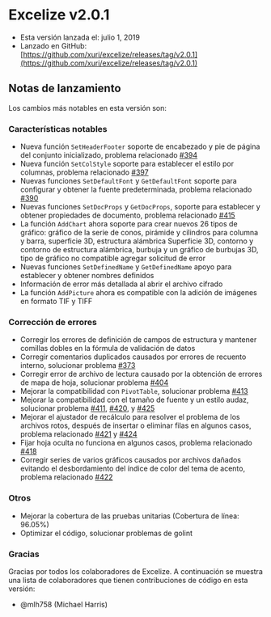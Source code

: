 # Excelize v2.0.1

* Esta versión lanzada el: julio 1, 2019
* Lanzado en GitHub: [https://github.com/xuri/excelize/releases/tag/v2.0.1](https://github.com/xuri/excelize/releases/tag/v2.0.1)

## Notas de lanzamiento

Los cambios más notables en esta versión son:

### Características notables

* Nueva función `SetHeaderFooter` soporte de encabezado y pie de página del conjunto inicializado, problema relacionado [#394](https://github.com/xuri/excelize/issues/394)
* Nueva función `SetColStyle` soporte para establecer el estilo por columnas, problema relacionado [#397](https://github.com/xuri/excelize/issues/397)
* Nuevas funciones `SetDefaultFont` y `GetDefaultFont` soporte para configurar y obtener la fuente predeterminada, problema relacionado [#390](https://github.com/xuri/excelize/issues/390)
* Nuevas funciones `SetDocProps` y `GetDocProps`, soporte para establecer y obtener propiedades de documento, problema relacionado [#415](https://github.com/xuri/excelize/issues/415)
* La función `AddChart` ahora soporte para crear nuevos 26 tipos de gráfico: gráfico de la serie de conos, pirámide y cilindros para columna y barra, superficie 3D, estructura alámbrica Superficie 3D, contorno y contorno de estructura alámbrica, burbuja y un gráfico de burbujas 3D, tipo de gráfico no compatible agregar solicitud de error
* Nuevas funciones `SetDefinedName` y `GetDefinedName` apoyo para establecer y obtener nombres definidos
* Información de error más detallada al abrir el archivo cifrado
* La función `AddPicture` ahora es compatible con la adición de imágenes en formato TIF y TIFF

### Corrección de errores

* Corregir los errores de definición de campos de estructura y mantener comillas dobles en la fórmula de validación de datos
* Corregir comentarios duplicados causados por errores de recuento interno, solucionar problema [#373](https://github.com/xuri/excelize/issues/373)
* Corregir error de archivo de lectura causado por la obtención de errores de mapa de hoja, solucionar problema [#404](https://github.com/xuri/excelize/issues/404)
* Mejorar la compatibilidad con `PivotTable`, solucionar problema [#413](https://github.com/xuri/excelize/issues/413)
* Mejorar la compatibilidad con el tamaño de fuente y un estilo audaz, solucionar problema [#411](https://github.com/xuri/excelize/issues/411), [#420](https://github.com/xuri/excelize/issues/420), y [#425](https://github.com/xuri/excelize/issues/425)
* Mejorar el ajustador de recálculo para resolver el problema de los archivos rotos, después de insertar o eliminar filas en algunos casos, problema relacionado [#421](https://github.com/xuri/excelize/issues/421) y [#424](https://github.com/xuri/excelize/issues/424)
* Fijar hoja oculta no funciona en algunos casos, problema relacionado [#418](https://github.com/xuri/excelize/issues/418)
* Corregir series de varios gráficos causados por archivos dañados evitando el desbordamiento del índice de color del tema de acento, problema relacionado [#422](https://github.com/xuri/excelize/issues/422)

### Otros

* Mejorar la cobertura de las pruebas unitarias (Cobertura de línea: 96.05%)
* Optimizar el código, solucionar problemas de golint

### Gracias

Gracias por todos los colaboradores de Excelize. A continuación se muestra una lista de colaboradores que tienen contribuciones de código en esta versión:

* @mlh758 (Michael Harris)
